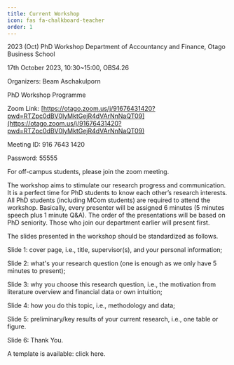 ```yaml
---
title: Current Workshop
icon: fas fa-chalkboard-teacher
order: 1
---
```

2023 (Oct) 
PhD Workshop
Department of Accountancy and Finance, Otago Business School

17th October 2023, 10:30~15:00, OBS4.26

Organizers: Beam Aschakulporn


PhD Workshop Programme 

Zoom Link: [https://otago.zoom.us/j/91676431420?pwd=RTZpc0dBV0lyMktGejR4dVArNnNaQT09](https://otago.zoom.us/j/91676431420?pwd=RTZpc0dBV0lyMktGejR4dVArNnNaQT09)

Meeting ID: 916 7643 1420

Password: 55555

For off-campus students, please join the zoom meeting.


The workshop aims to stimulate our research progress and communication. It is a perfect time for PhD students to know each other’s research interests. All PhD students (including MCom students) are required to attend the workshop. Basically, every presenter will be assigned 6 minutes (5 minutes speech plus 1 minute Q&A). The order of the presentations will be based on PhD seniority. Those who join our department earlier will present first.

 

The slides presented in the workshop should be standardized as follows.

Slide 1: cover page, i.e., title, supervisor(s), and your personal information;

Slide 2: what's your research question (one is enough as we only have 5 minutes to present);

Slide 3: why you choose this research question, i.e., the motivation from literature overview and financial data or own intuition;

Slide 4: how you do this topic, i.e., methodology and data;

Slide 5: preliminary/key results of your current research, i.e., one table or figure.

Slide 6: Thank You.

A template is available: click here.